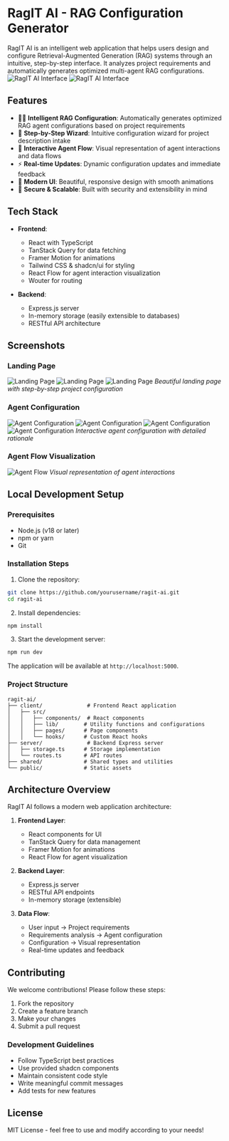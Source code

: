 # RagIT AI - RAG Configuration Generator

RagIT AI is an intelligent web application that helps users design and configure Retrieval-Augmented Generation (RAG) systems through an intuitive, step-by-step interface. It analyzes project requirements and automatically generates optimized multi-agent RAG configurations.
![RagIT AI Interface](screenshots/Login.png)
![RagIT AI Interface](screenshots/Flow.png)


## Features

- 🧙‍♂️ **Intelligent RAG Configuration**: Automatically generates optimized RAG agent configurations based on project requirements
- 🎯 **Step-by-Step Wizard**: Intuitive configuration wizard for project description intake
- 🔄 **Interactive Agent Flow**: Visual representation of agent interactions and data flows
- ⚡ **Real-time Updates**: Dynamic configuration updates and immediate feedback
- 🎨 **Modern UI**: Beautiful, responsive design with smooth animations
- 🔐 **Secure & Scalable**: Built with security and extensibility in mind

## Tech Stack

- **Frontend**:
  - React with TypeScript
  - TanStack Query for data fetching
  - Framer Motion for animations
  - Tailwind CSS & shadcn/ui for styling
  - React Flow for agent interaction visualization
  - Wouter for routing

- **Backend**:
  - Express.js server
  - In-memory storage (easily extensible to databases)
  - RESTful API architecture

## Screenshots

### Landing Page
![Landing Page](screenshots/ProjectName.png)
![Landing Page](screenshots/ProjectDescription.png)
![Landing Page](screenshots/Review.png)
*Beautiful landing page with step-by-step project configuration*

### Agent Configuration
![Agent Configuration](screenshots/ConfigurationRationale.png)
![Agent Configuration](screenshots/config.png)
![Agent Configuration](screenshots/config.png)
![Agent Configuration](screenshots/config.png)
*Interactive agent configuration with detailed rationale*

### Agent Flow Visualization
![Agent Flow](screenshots/flow.png)
*Visual representation of agent interactions*

## Local Development Setup

### Prerequisites

- Node.js (v18 or later)
- npm or yarn
- Git

### Installation Steps

1. Clone the repository:
```bash
git clone https://github.com/yourusername/ragit-ai.git
cd ragit-ai
```

2. Install dependencies:
```bash
npm install
```

3. Start the development server:
```bash
npm run dev
```

The application will be available at `http://localhost:5000`.

### Project Structure

```
ragit-ai/
├── client/              # Frontend React application
│   ├── src/
│   │   ├── components/  # React components
│   │   ├── lib/        # Utility functions and configurations
│   │   ├── pages/      # Page components
│   │   └── hooks/      # Custom React hooks
├── server/              # Backend Express server
│   ├── storage.ts      # Storage implementation
│   └── routes.ts       # API routes
├── shared/             # Shared types and utilities
└── public/             # Static assets
```

## Architecture Overview

RagIT AI follows a modern web application architecture:

1. **Frontend Layer**:
   - React components for UI
   - TanStack Query for data management
   - Framer Motion for animations
   - React Flow for agent visualization

2. **Backend Layer**:
   - Express.js server
   - RESTful API endpoints
   - In-memory storage (extensible)

3. **Data Flow**:
   - User input → Project requirements
   - Requirements analysis → Agent configuration
   - Configuration → Visual representation
   - Real-time updates and feedback

## Contributing

We welcome contributions! Please follow these steps:

1. Fork the repository
2. Create a feature branch
3. Make your changes
4. Submit a pull request

### Development Guidelines

- Follow TypeScript best practices
- Use provided shadcn components
- Maintain consistent code style
- Write meaningful commit messages
- Add tests for new features

## License

MIT License - feel free to use and modify according to your needs!
